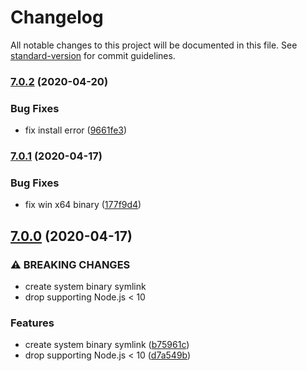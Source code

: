 # Changelog

All notable changes to this project will be documented in this file. See [standard-version](https://github.com/conventional-changelog/standard-version) for commit guidelines.

### [7.0.2](https://github.com/mole-inc/mozjpeg-bin/compare/v7.0.1...v7.0.2) (2020-04-20)


### Bug Fixes

* fix install error ([9661fe3](https://github.com/mole-inc/mozjpeg-bin/commit/9661fe393e31306de97304ec5092175ed2ed6f17))

### [7.0.1](https://github.com/mole-inc/mozjpeg-bin/compare/v7.0.0...v7.0.1) (2020-04-17)


### Bug Fixes

* fix win x64 binary ([177f9d4](https://github.com/mole-inc/mozjpeg-bin/commit/177f9d443d53e5e5a2df1ab99de9bfe0dfeafe06))

## [7.0.0](https://github.com/mole-inc/mozjpeg-bin/compare/v6.0.1...v7.0.0) (2020-04-17)


### ⚠ BREAKING CHANGES

* create system binary symlink
* drop supporting Node.js < 10

### Features

* create system binary symlink ([b75961c](https://github.com/mole-inc/mozjpeg-bin/commit/b75961cd5475f2bdd3e25684c8d0359f5a996349))
* drop supporting Node.js < 10 ([d7a549b](https://github.com/mole-inc/mozjpeg-bin/commit/d7a549bf8370565df4fadd8c182625558f51e039))
